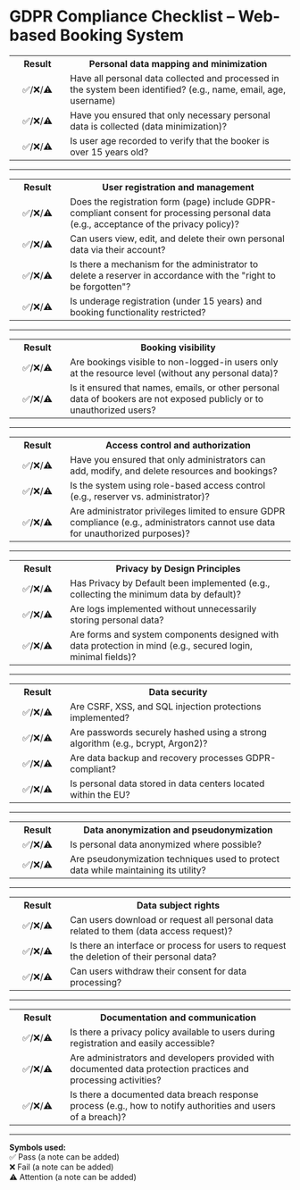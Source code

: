 # GDPR Compliance Checklist – Web-based Booking System

<table style="width:100%">
  <tr>
    <th style="width:20%;text-align: center;">Result</th>
    <th style="width:80%">Personal data mapping and minimization</th>
  </tr>
  <tr>
    <td style="text-align: center;">✅/❌/⚠️</td>
    <td>Have all personal data collected and processed in the system been identified? (e.g., name, email, age, username)</td>
  </tr>
  <tr>
    <td style="text-align: center;">✅/❌/⚠️</td>
    <td>Have you ensured that only necessary personal data is collected (data minimization)?</td>
  </tr>
  <tr>
    <td style="text-align: center;">✅/❌/⚠️</td>
    <td>Is user age recorded to verify that the booker is over 15 years old?</td>
  </tr>
</table>

---

<table style="width:100%">
  <tr>
    <th style="width:20%;text-align: center;">Result</th>
    <th style="width:80%">User registration and management</th>
  </tr>
  <tr>
    <td style="text-align: center;">✅/❌/⚠️</td>
    <td>Does the registration form (page) include GDPR-compliant consent for processing personal data (e.g., acceptance of the privacy policy)?</td>
  </tr>
  <tr>
    <td style="text-align: center;">✅/❌/⚠️</td>
    <td>Can users view, edit, and delete their own personal data via their account?</td>
  </tr>
  <tr>
    <td style="text-align: center;">✅/❌/⚠️</td>
    <td>Is there a mechanism for the administrator to delete a reserver in accordance with the "right to be forgotten"?</td>
  </tr>
  <tr>
    <td style="text-align: center;">✅/❌/⚠️</td>
    <td>Is underage registration (under 15 years) and booking functionality restricted?</td>
  </tr>
</table>

---

<table style="width:100%">
  <tr>
    <th style="width:20%;text-align: center;">Result</th>
    <th style="width:80%">Booking visibility</th>
  </tr>
  <tr>
    <td style="text-align: center;">✅/❌/⚠️</td>
    <td>Are bookings visible to non-logged-in users only at the resource level (without any personal data)?</td>
  </tr>
  <tr>
    <td style="text-align: center;">✅/❌/⚠️</td>
    <td>Is it ensured that names, emails, or other personal data of bookers are not exposed publicly or to unauthorized users?</td>
  </tr>
</table>

--- 

<table style="width:100%">
  <tr>
    <th style="width:20%;text-align: center;">Result</th>
    <th style="width:80%">Access control and authorization</th>
  </tr>
  <tr>
    <td style="text-align: center;">✅/❌/⚠️</td>
    <td>Have you ensured that only administrators can add, modify, and delete resources and bookings?</td>
  </tr>
  <tr>
    <td style="text-align: center;">✅/❌/⚠️</td>
    <td>Is the system using role-based access control (e.g., reserver vs. administrator)?</td>
  </tr>
  <tr>
    <td style="text-align: center;">✅/❌/⚠️</td>
    <td>Are administrator privileges limited to ensure GDPR compliance (e.g., administrators cannot use data for unauthorized purposes)?</td>
  </tr>
</table>

---

<table style="width:100%">
  <tr>
    <th style="width:20%;text-align: center;">Result</th>
    <th style="width:80%">Privacy by Design Principles</th>
  </tr>
  <tr>
    <td style="text-align: center;">✅/❌/⚠️</td>
    <td>Has Privacy by Default been implemented (e.g., collecting the minimum data by default)?</td>
  </tr>
  <tr>
    <td style="text-align: center;">✅/❌/⚠️</td>
    <td>Are logs implemented without unnecessarily storing personal data?</td>
  </tr>
  <tr>
    <td style="text-align: center;">✅/❌/⚠️</td>
    <td>Are forms and system components designed with data protection in mind (e.g., secured login, minimal fields)?</td>
  </tr>
</table>

---

<table style="width:100%">
  <tr>
    <th style="width:20%;text-align: center;">Result</th>
    <th style="width:80%">Data security</th>
  </tr>
  <tr>
    <td style="text-align: center;">✅/❌/⚠️</td>
    <td>Are CSRF, XSS, and SQL injection protections implemented?</td>
  </tr>
  <tr>
    <td style="text-align: center;">✅/❌/⚠️</td>
    <td>Are passwords securely hashed using a strong algorithm (e.g., bcrypt, Argon2)?</td>
  </tr>
  <tr>
    <td style="text-align: center;">✅/❌/⚠️</td>
    <td>Are data backup and recovery processes GDPR-compliant?</td>
  </tr>
  <tr>
    <td style="text-align: center;">✅/❌/⚠️</td>
    <td>Is personal data stored in data centers located within the EU?</td>
  </tr>
</table>

---

<table style="width:100%">
  <tr>
    <th style="width:20%;text-align: center;">Result</th>
    <th style="width:80%">Data anonymization and pseudonymization</th>
  </tr>
  <tr>
    <td style="text-align: center;">✅/❌/⚠️</td>
    <td>Is personal data anonymized where possible?</td>
  </tr>
  <tr>
    <td style="text-align: center;">✅/❌/⚠️</td>
    <td>Are pseudonymization techniques used to protect data while maintaining its utility?</td>
  </tr>
</table>

---

<table style="width:100%">
  <tr>
    <th style="width:20%;text-align: center;">Result</th>
    <th style="width:80%">Data subject rights</th>
  </tr>
  <tr>
    <td style="text-align: center;">✅/❌/⚠️</td>
    <td>Can users download or request all personal data related to them (data access request)?</td>
  </tr>
  <tr>
    <td style="text-align: center;">✅/❌/⚠️</td>
    <td>Is there an interface or process for users to request the deletion of their personal data?</td>
  </tr>
  <tr>
    <td style="text-align: center;">✅/❌/⚠️</td>
    <td>Can users withdraw their consent for data processing?</td>
  </tr>
</table>

---

<table style="width:100%">
  <tr>
    <th style="width:20%;text-align: center;">Result</th>
    <th style="width:80%">Documentation and communication</th>
  </tr>
  <tr>
    <td style="text-align: center;">✅/❌/⚠️</td>
    <td>Is there a privacy policy available to users during registration and easily accessible?</td>
  </tr>
  <tr>
    <td style="text-align: center;">✅/❌/⚠️</td>
    <td>Are administrators and developers provided with documented data protection practices and processing activities?</td>
  </tr>
  <tr>
    <td style="text-align: center;">✅/❌/⚠️</td>
    <td>Is there a documented data breach response process (e.g., how to notify authorities and users of a breach)?</td>
  </tr>
</table>

---

**Symbols used:**  
✅ Pass (a note can be added)  
❌ Fail (a note can be added)  
⚠️ Attention (a note can be added)




